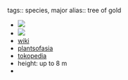 tags:: species, major
alias:: tree of gold

- ![](https://peach-geographical-bat-397.mypinata.cloud/ipfs/QmbrtbLK7yPxtXLz52JMRLS3jAFmnPSG4JrMLHBo7qPo7t)
- ![](https://peach-geographical-bat-397.mypinata.cloud/ipfs/Qma8J8fG2fRFy6S1wJ35EHSq8H65jzxwJWXzms11Db2wWd)
- [wiki](https://en.wikipedia.org/wiki/Tabebuia_aurea)
- [plantsofasia](http://www.plantsofasia.com/index/tabebuia_aurea/0-344)
- [tokopedia](https://www.tokopedia.com/antonmarketplace/benih-bibit-biji-pohon-bunga-tabebuya-kuning-tabebuia-aurea-yellow?extParam=ivf%3Dfalse%26src%3Dsearch)
- height: up to 8 m
-